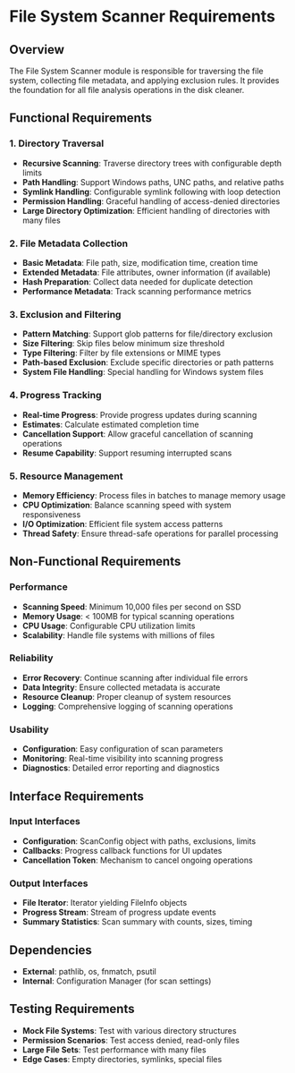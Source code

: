 # File System Scanner Requirements

## Overview
The File System Scanner module is responsible for traversing the file system, collecting file metadata, and applying exclusion rules. It provides the foundation for all file analysis operations in the disk cleaner.

## Functional Requirements

### 1. Directory Traversal
- **Recursive Scanning**: Traverse directory trees with configurable depth limits
- **Path Handling**: Support Windows paths, UNC paths, and relative paths
- **Symlink Handling**: Configurable symlink following with loop detection
- **Permission Handling**: Graceful handling of access-denied directories
- **Large Directory Optimization**: Efficient handling of directories with many files

### 2. File Metadata Collection
- **Basic Metadata**: File path, size, modification time, creation time
- **Extended Metadata**: File attributes, owner information (if available)
- **Hash Preparation**: Collect data needed for duplicate detection
- **Performance Metadata**: Track scanning performance metrics

### 3. Exclusion and Filtering
- **Pattern Matching**: Support glob patterns for file/directory exclusion
- **Size Filtering**: Skip files below minimum size threshold
- **Type Filtering**: Filter by file extensions or MIME types
- **Path-based Exclusion**: Exclude specific directories or path patterns
- **System File Handling**: Special handling for Windows system files

### 4. Progress Tracking
- **Real-time Progress**: Provide progress updates during scanning
- **Estimates**: Calculate estimated completion time
- **Cancellation Support**: Allow graceful cancellation of scanning operations
- **Resume Capability**: Support resuming interrupted scans

### 5. Resource Management
- **Memory Efficiency**: Process files in batches to manage memory usage
- **CPU Optimization**: Balance scanning speed with system responsiveness
- **I/O Optimization**: Efficient file system access patterns
- **Thread Safety**: Ensure thread-safe operations for parallel processing

## Non-Functional Requirements

### Performance
- **Scanning Speed**: Minimum 10,000 files per second on SSD
- **Memory Usage**: < 100MB for typical scanning operations
- **CPU Usage**: Configurable CPU utilization limits
- **Scalability**: Handle file systems with millions of files

### Reliability
- **Error Recovery**: Continue scanning after individual file errors
- **Data Integrity**: Ensure collected metadata is accurate
- **Resource Cleanup**: Proper cleanup of system resources
- **Logging**: Comprehensive logging of scanning operations

### Usability
- **Configuration**: Easy configuration of scan parameters
- **Monitoring**: Real-time visibility into scanning progress
- **Diagnostics**: Detailed error reporting and diagnostics

## Interface Requirements

### Input Interfaces
- **Configuration**: ScanConfig object with paths, exclusions, limits
- **Callbacks**: Progress callback functions for UI updates
- **Cancellation Token**: Mechanism to cancel ongoing operations

### Output Interfaces
- **File Iterator**: Iterator yielding FileInfo objects
- **Progress Stream**: Stream of progress update events
- **Summary Statistics**: Scan summary with counts, sizes, timing

## Dependencies
- **External**: pathlib, os, fnmatch, psutil
- **Internal**: Configuration Manager (for scan settings)

## Testing Requirements
- **Mock File Systems**: Test with various directory structures
- **Permission Scenarios**: Test access denied, read-only files
- **Large File Sets**: Test performance with many files
- **Edge Cases**: Empty directories, symlinks, special files
